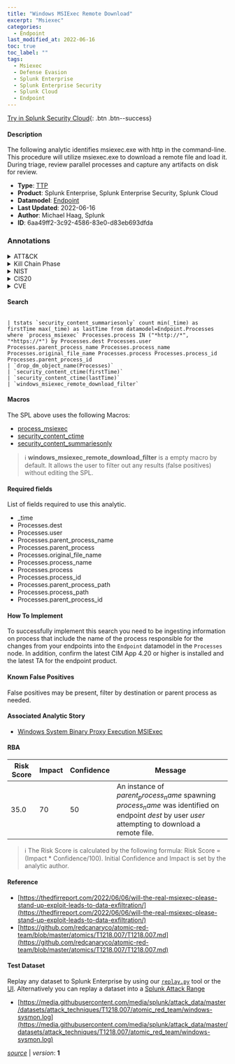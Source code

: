 ```yaml
---
title: "Windows MSIExec Remote Download"
excerpt: "Msiexec"
categories:
  - Endpoint
last_modified_at: 2022-06-16
toc: true
toc_label: ""
tags:
  - Msiexec
  - Defense Evasion
  - Splunk Enterprise
  - Splunk Enterprise Security
  - Splunk Cloud
  - Endpoint
---
```




[Try in Splunk Security Cloud](https://www.splunk.com/en_us/cyber-security.html){: .btn .btn--success}

#### Description

The following analytic identifies msiexec.exe with http in the command-line. This procedure will utilize msiexec.exe to download a remote file and load it. During triage, review parallel processes and capture any artifacts on disk for review.

- **Type**: [TTP](https://github.com/splunk/security_content/wiki/Detection-Analytic-Types)
- **Product**: Splunk Enterprise, Splunk Enterprise Security, Splunk Cloud
- **Datamodel**: [Endpoint](https://docs.splunk.com/Documentation/CIM/latest/User/Endpoint)
- **Last Updated**: 2022-06-16
- **Author**: Michael Haag, Splunk
- **ID**: 6aa49ff2-3c92-4586-83e0-d83eb693dfda

### Annotations
<details>
  <summary>ATT&CK</summary>

<div markdown="1">

#### [ATT&CK](https://attack.mitre.org/)

| ID          | Technique   | Tactic         |
| ----------- | ----------- |--------------- |
| [T1218.007](https://attack.mitre.org/techniques/T1218/007/) | Msiexec | Defense Evasion |

</div>
</details>


<details>
  <summary>Kill Chain Phase</summary>

<div markdown="1">

* Exploitation


</div>
</details>


<details>
  <summary>NIST</summary>

<div markdown="1">

* DE.CM



</div>
</details>

<details>
  <summary>CIS20</summary>

<div markdown="1">

* CIS 3
* CIS 5
* CIS 16



</div>
</details>

<details>
  <summary>CVE</summary>

<div markdown="1">


</div>
</details>


#### Search

```

| tstats `security_content_summariesonly` count min(_time) as firstTime max(_time) as lastTime from datamodel=Endpoint.Processes where `process_msiexec` Processes.process IN ("*http://*", "*https://*") by Processes.dest Processes.user Processes.parent_process_name Processes.process_name Processes.original_file_name Processes.process Processes.process_id Processes.parent_process_id 
| `drop_dm_object_name(Processes)` 
| `security_content_ctime(firstTime)` 
| `security_content_ctime(lastTime)` 
| `windows_msiexec_remote_download_filter`
```

#### Macros
The SPL above uses the following Macros:
* [process_msiexec](https://github.com/splunk/security_content/blob/develop/macros/process_msiexec.yml)
* [security_content_ctime](https://github.com/splunk/security_content/blob/develop/macros/security_content_ctime.yml)
* [security_content_summariesonly](https://github.com/splunk/security_content/blob/develop/macros/security_content_summariesonly.yml)

> :information_source:
> **windows_msiexec_remote_download_filter** is a empty macro by default. It allows the user to filter out any results (false positives) without editing the SPL.



#### Required fields
List of fields required to use this analytic.
* _time
* Processes.dest
* Processes.user
* Processes.parent_process_name
* Processes.parent_process
* Processes.original_file_name
* Processes.process_name
* Processes.process
* Processes.process_id
* Processes.parent_process_path
* Processes.process_path
* Processes.parent_process_id



#### How To Implement
To successfully implement this search you need to be ingesting information on process that include the name of the process responsible for the changes from your endpoints into the `Endpoint` datamodel in the `Processes` node. In addition, confirm the latest CIM App 4.20 or higher is installed and the latest TA for the endpoint product.
#### Known False Positives
False positives may be present, filter by destination or parent process as needed.

#### Associated Analytic Story
* [Windows System Binary Proxy Execution MSIExec](/stories/windows_system_binary_proxy_execution_msiexec)




#### RBA

| Risk Score  | Impact      | Confidence   | Message      |
| ----------- | ----------- |--------------|--------------|
| 35.0 | 70 | 50 | An instance of $parent_process_name$ spawning $process_name$ was identified on endpoint $dest$ by user $user$ attempting to download a remote file. |


> :information_source:
> The Risk Score is calculated by the following formula: Risk Score = (Impact * Confidence/100). Initial Confidence and Impact is set by the analytic author.


#### Reference

* [https://thedfirreport.com/2022/06/06/will-the-real-msiexec-please-stand-up-exploit-leads-to-data-exfiltration/](https://thedfirreport.com/2022/06/06/will-the-real-msiexec-please-stand-up-exploit-leads-to-data-exfiltration/)
* [https://github.com/redcanaryco/atomic-red-team/blob/master/atomics/T1218.007/T1218.007.md](https://github.com/redcanaryco/atomic-red-team/blob/master/atomics/T1218.007/T1218.007.md)



#### Test Dataset
Replay any dataset to Splunk Enterprise by using our [`replay.py`](https://github.com/splunk/attack_data#using-replaypy) tool or the [UI](https://github.com/splunk/attack_data#using-ui).
Alternatively you can replay a dataset into a [Splunk Attack Range](https://github.com/splunk/attack_range#replay-dumps-into-attack-range-splunk-server)

* [https://media.githubusercontent.com/media/splunk/attack_data/master/datasets/attack_techniques/T1218.007/atomic_red_team/windows-sysmon.log](https://media.githubusercontent.com/media/splunk/attack_data/master/datasets/attack_techniques/T1218.007/atomic_red_team/windows-sysmon.log)



[*source*](https://github.com/splunk/security_content/tree/develop/detections/endpoint/windows_msiexec_remote_download.yml) \| *version*: **1**